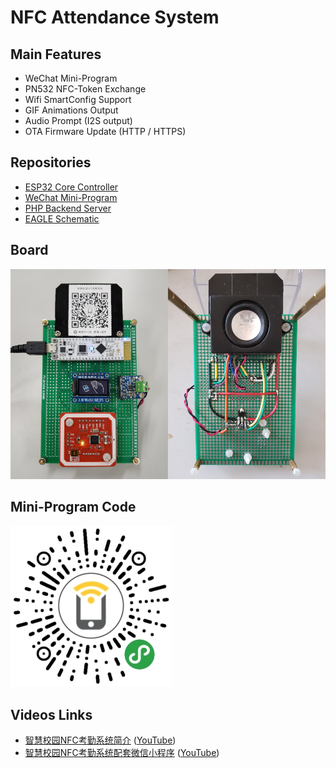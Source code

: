 NFC Attendance System
=====================

## Main Features

* WeChat Mini-Program
* PN532 NFC-Token Exchange
* Wifi SmartConfig Support
* GIF Animations Output
* Audio Prompt (I2S output)
* OTA Firmware Update (HTTP / HTTPS)

## Repositories

* [ESP32 Core Controller](https://github.com/redchenjs/nfc_attendance_system_esp32)
* [WeChat Mini-Program](https://github.com/redchenjs/nfc_attendance_system_weixin)
* [PHP Backend Server](https://github.com/redchenjs/nfc_attendance_system_server)
* [EAGLE Schematic](https://github.com/redchenjs/nfc_attendance_system_eagle)

## Board

<img src="docs/board.png">

## Mini-Program Code

<img src="docs/acode.jpg">

## Videos Links

* [智慧校园NFC考勤系统简介](https://www.bilibili.com/video/av64088862) ([YouTube](https://www.youtube.com/watch?v=l8kSf4VVHyo))
* [智慧校园NFC考勤系统配套微信小程序](https://www.bilibili.com/video/av83055533) ([YouTube](https://www.youtube.com/watch?v=4vxJgOV0nS0))
